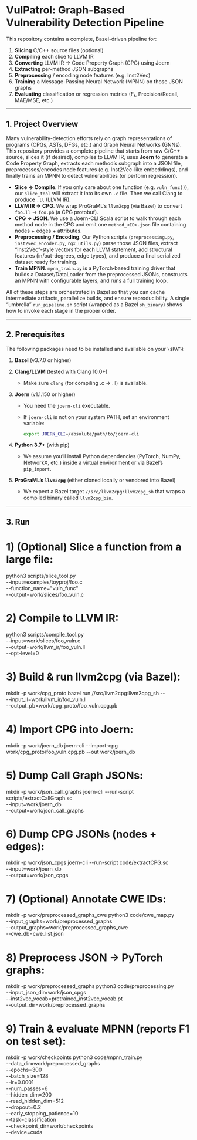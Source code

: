 # VulPatrol: Graph-Based Vulnerability Detection Pipeline

This repository contains a complete, Bazel-driven pipeline for:
1. **Slicing** C/C++ source files (optional)  
2. **Compiling** each slice to LLVM IR  
3. **Converting** LLVM IR → Code Property Graph (CPG) using Joern  
4. **Extracting** per-method JSON subgraphs  
5. **Preprocessing** / encoding node features (e.g. Inst2Vec)  
6. **Training** a Message-Passing Neural Network (MPNN) on those JSON graphs  
7. **Evaluating** classification or regression metrics (F₁, Precision/Recall, MAE/MSE, etc.)

---

## 1. Project Overview

Many vulnerability-detection efforts rely on graph representations of programs (CPGs, ASTs, DFGs, etc.) and Graph Neural Networks (GNNs). This repository provides a complete pipeline that starts from raw C/C++ source, slices it (if desired), compiles to LLVM IR, uses **Joern** to generate a Code Property Graph, extracts each method’s subgraph into a JSON file, preprocesses/encodes node features (e.g. Inst2Vec-like embeddings), and finally trains an MPNN to detect vulnerabilities (or perform regression).  

- **Slice → Compile**. If you only care about one function (e.g. `vuln_func()`), our `slice_tool` will extract it into its own `.c` file. Then we call Clang to produce `.ll` (LLVM IR).  
- **LLVM IR → CPG**. We wrap ProGraML’s `llvm2cpg` (via Bazel) to convert `foo.ll` → `foo.pb` (a CPG protobuf).  
- **CPG → JSON**. We use a Joern-CLI Scala script to walk through each method node in the CPG and emit one `method_<ID>.json` file containing nodes + edges + attributes.  
- **Preprocessing / Encoding**. Our Python scripts (`preprocessing.py`, `inst2vec_encoder.py`, `rgx_utils.py`) parse those JSON files, extract “Inst2Vec”‐style vectors for each LLVM statement, add structural features (in/out-degrees, edge types), and produce a final serialized dataset ready for training.  
- **Train MPNN**. `mpnn_train.py` is a PyTorch‐based training driver that builds a Dataset/DataLoader from the preprocessed JSONs, constructs an MPNN with configurable layers, and runs a full training loop.  

All of these steps are orchestrated in Bazel so that you can cache intermediate artifacts, parallelize builds, and ensure reproducibility. A single “umbrella” `run_pipeline.sh` script (wrapped as a Bazel `sh_binary`) shows how to invoke each stage in the proper order.

---

## 2. Prerequisites

The following packages need to be installed and available on your `\$PATH`:

1. **Bazel** (v3.7.0 or higher)  
2. **Clang/LLVM** (tested with Clang 10.0+)  
   - Make sure `clang` (for compiling .c → .ll) is available.  
3. **Joern** (v1.1.150 or higher)  
   - You need the `joern-cli` executable.  
   - If `joern-cli` is not on your system PATH, set an environment variable:  

      ```bash
     export JOERN_CLI=/absolute/path/to/joern-cli
     ```
      
4. **Python 3.7+** (with pip)  
   - We assume you’ll install Python dependencies (PyTorch, NumPy, NetworkX, etc.) inside a virtual environment or via Bazel’s `pip_import`.  
5. **ProGraML’s `llvm2cpg`** (either cloned locally or vendored into Bazel)  
   - We expect a Bazel target `//src/llvm2cpg:llvm2cpg_sh` that wraps a compiled binary called `llvm2cpg_bin`.

---


## 3. Run
# 1) (Optional) Slice a function from a large file:
python3 scripts/slice_tool.py \
  --input=examples/toyproj/foo.c \
  --function_name="vuln_func" \
  --output=work/slices/foo_vuln.c

# 2) Compile to LLVM IR:
python3 scripts/compile_tool.py \
  --input=work/slices/foo_vuln.c \
  --output=work/llvm_ir/foo_vuln.ll \
  --opt-level=0

# 3) Build & run llvm2cpg (via Bazel):
mkdir -p work/cpg_proto
bazel run //src/llvm2cpg:llvm2cpg_sh -- \
  --input_ll=work/llvm_ir/foo_vuln.ll \
  --output_pb=work/cpg_proto/foo_vuln.cpg.pb

# 4) Import CPG into Joern:
mkdir -p work/joern_db
joern-cli --import-cpg work/cpg_proto/foo_vuln.cpg.pb --out work/joern_db

# 5) Dump Call Graph JSONs:
mkdir -p work/json_call_graphs
joern-cli --run-script scripts/extractCallGraph.sc \
  --input=work/joern_db \
  --output=work/json_call_graphs

# 6) Dump CPG JSONs (nodes + edges):
mkdir -p work/json_cpgs
joern-cli --run-script code/extractCPG.sc \
  --input=work/joern_db \
  --output=work/json_cpgs

# 7) (Optional) Annotate CWE IDs:
mkdir -p work/preprocessed_graphs_cwe
python3 code/cwe_map.py \
  --input_graphs=work/preprocessed_graphs \
  --output_graphs=work/preprocessed_graphs_cwe \
  --cwe_db=cwe_list.json

# 8) Preprocess JSON → PyTorch graphs:
mkdir -p work/preprocessed_graphs
python3 code/preprocessing.py \
  --input_json_dir=work/json_cpgs \
  --inst2vec_vocab=pretrained_inst2vec_vocab.pt \
  --output_dir=work/preprocessed_graphs

# 9) Train & evaluate MPNN (reports F1 on test set):
mkdir -p work/checkpoints
python3 code/mpnn_train.py \
  --data_dir=work/preprocessed_graphs \
  --epochs=300 \
  --batch_size=128 \
  --lr=0.0001 \
  --num_passes=6 \
  --hidden_dim=200 \
  --read_hidden_dim=512 \
  --dropout=0.2 \
  --early_stopping_patience=10 \
  --task=classification \
  --checkpoint_dir=work/checkpoints \
  --device=cuda
